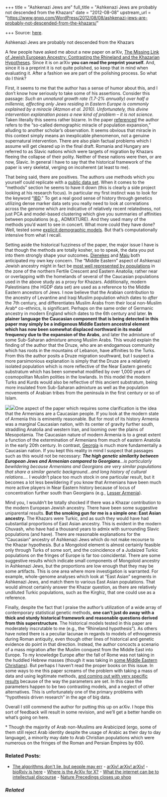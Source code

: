 +++
title = "Ashkenazi Jews are"
full_title = "Ashkenazi Jews are probably not descended from the Khazars"
date = "2012-08-08"
upstream_url = "https://www.gnxp.com/WordPress/2012/08/08/ashkenazi-jews-are-probably-not-descended-from-the-khazars/"

+++
Source: [here](https://www.gnxp.com/WordPress/2012/08/08/ashkenazi-jews-are-probably-not-descended-from-the-khazars/).

Ashkenazi Jews are probably not descended from the Khazars

A few people have asked me about a new paper on arXiv, [The Missing Link of Jewish European Ancestry: Contrasting the Rhineland and the Khazarian Hypotheses](http://arxiv.org/abs/1208.1092). Since it is on arXiv **you can read the preprint yourself.** And, since it is a preprint it is not quite polished, so keep that in mind when evaluating it. After a fashion we are part of the polishing process. So what do I think?

First, it seems to me that the author has a sense of humor about this, and I don’t know how seriously to take some of his assertions. Consider this passage: *Such an unnatural growth rate (1.7-2% annually) over half a millennia, affecting only Jews residing in Eastern Europe is commonly explained by a miracle (Atzmon et al. 2010). Unfortunately, this divine intervention explanation poses a new kind of problem – it is not science.* Taken literally this seems rather bizarre. In the paper [referenced](http://www.cell.com/AJHG/retrieve/pii/S0002929710002466) the author refers to the “so-called demographic miracle of population expansion,” alluding to another scholar’s observation. It seems obvious that miracle in this context simply means an inexplicable phenomenon, not a genuine supernatural intervention. There are also plain factual problems which I assume will get cleared up in the final draft. Romania and Hungary are referred to as Slavic nations which were targets of migration by Khazars fleeing the collapse of their polity. Neither of these nations were then, or are now, Slavic. In general I have to say that the historical framework of the paper is very skeletal, verging on incoherent (at least to me).

That being said, there are positives. The authors use methods which you yourself could replicate with a [public data set](http://www.evolutsioon.ut.ee/MAIT/jew_data/). When it comes to the “methods” section he seems to have it down (this is clearly a side project looking at his research focus). In particular my first instinct was to look for the keyword “[IBD](http://blogs.discovermagazine.com/gnxp/2012/07/identity-by-descent-the-volkerwanderung/).” To get a real good sense of history through genetics utilizing dense marker data sets you really need to look at correlations across the genome which are indicative of relatively recent relatedness, not just PCA and model-based clustering which give you summaries of affinities between populations (e.g., ADMIXTURE). And they used many of the methods you’d want to see in concert. What more could they have done? Well, tested some [explicit demographic models](https://code.google.com/p/treemix/). But that’s computationally intensive from what I recall.

Setting aside the historical fuzziness of the paper, the major issue I have is that though the methods are totally kosher, so to speak, the data you put into them strongly shape your outcomes. [Dienekes](https://dienekes.blogspot.com/2012/08/origins-of-north-african-and.html) and [Maju](https://forwhattheywereweare.blogspot.com/2012/08/ample-analysis-of-genetics-of-european.html) both anticipated my own key concern. The “Middle Eastern” aspect of Ashkenazi Jewish ancestry might in fact be [most well represented by populations](http://blogs.discovermagazine.com/gnxp/2011/01/the-assyrians-and-jews-3000-years-of-common-history/) in the zone of the northern Fertile Crescent and Eastern Anatolia; rather near or overlapping with the homelands of several of the Caucasian populations used in the above study as a proxy for Khazars. Additionally, modern Palestinians (the HGDP data set) are used as a reference to the Middle Eastern ancestors of Jews. I now believe that the Arabian contribution to the ancestry of Levantine and Iraqi Muslim population which dates to *after* the 7th century, and differentiates Muslim Arabs from their local non-Muslim Arab\* co-ethnics, is significant. Perhaps on the same order of Germanic ancestry in modern England which dates to the 6th century and later. **In plainer language the Caucasian component that is being detected in this paper may simply be a indigenous Middle Eastern ancestral element which has now been somewhat displaced northward in its modal frequency due to the expansion of the Arabs**, and later the admixture of some Sub-Saharan admixture among Muslim Arabs. This would explain the finding of the author that the Druze, who are an endogamous community which has roots in the mountains of Lebanon, have affinities to the Turks. From this the author posits a Druze migration southward, but I suspect a more parsimonious explanation is simply that the Druze are a relatively isolated population which is more reflective of the Near Eastern genetic substratum which has been somewhat modified by over 1,000 years of cosmopolitan Muslim polities in the lowlands. In this model the modern Turks and Kurds would also be reflective of this ancient substratum, being more insulated from Sub-Saharan admixture as well as the population movements of Arabian tribes from the peninsula in the first century or so of Islam.

[![](https://i0.wp.com/blogs.discovermagazine.com/gnxp/files/2012/08/81ArabAbbasidPeriod750-885-300x195.gif?resize=300%2C195)![](https://i0.wp.com/blogs.discovermagazine.com/gnxp/files/2012/08/81ArabAbbasidPeriod750-885-300x195.gif?resize=300%2C195)](https://i0.wp.com/blogs.discovermagazine.com/gnxp/files/2012/08/81ArabAbbasidPeriod750-885.gif)One aspect of the paper which requires some clarification is the idea that the Armenians are a Caucasian people. If you look at the modern state of Armenia this is eminently reasonable. But for most of its history Armenia was a marginal Caucasian nation, with its center of gravity further south, straddling Anatolia and western Iran, and looming over the plains of Mesopotamia. The Caucasian nature of modern Armenia is to a great extent a function of the extermination of Armenians from much of eastern Anatolia in the early 20th century. In contrast, [Georgia](https://en.wikipedia.org/wiki/File:Georgian_States_Colchis_and_Iberia_(600-150BC)-en.svg) is much more fundamentally a Caucasian nation. If you kept this reality in mind I suspect that passages such as this would not be necessary: ***The high genetic similarity between European Jews and Armenian compared to Georgians**…is particularly bewildering because Armenians and Georgians are very similar populations that share a similar genetic background…and long history of cultural relations….* I wouldn’t place too much stock in one particular result, but it becomes a lot less bewildering if you know that Armenians have been much more active players in Near Eastern history because of locus of concentration further south than Georgians (e.g., [Lesser Armenia](https://en.wikipedia.org/wiki/Lesser_Armenia)).

Mind you, I wouldn’t be totally shocked if there was a Khazar contribution to the modern European Jewish ancestry. There have been some suggestive uniparental results. **But the smoking gun for me is a simple one: East Asian ancestry.** The Khazars were Turkic, and as such they would have had substantial proportions of East Asian ancestry. This is evident in the modern Chuvash, who have had a thousand years to admix with surrounding Slavic populations (and have). There are reasonable explanations for the “Caucasian” ancestry of Ashkenazi Jews which do not make recourse to the Khazar hypothesis. But a Mongoloid element is almost certainly feasible only through Turks of some sort, and the coincidence of a Judaized Turkic populations on the fringes of Europe is far too coincidental. There are some suggestive results which indicate small components of Mongoloid ancestry in Ashkenazi Jews, but the proportions are low enough that they may be some artifacts. This is one area where more investigation is warranted. For example, whole-genome analyses which look at “East Asian” segments in Ashkenazi Jews, and match them to various East Asian populations. That would almost certainly answer the Khazar question, as there are relatively undiluted Turkic populations, such as the Kirghiz, that one could use as a reference.

Finally, despite the fact that I praise the author’s utilization of a wide array of contemporary statistical genetic methods, **one can’t just do away with a thick and sturdy historical framework and reasonable questions derived from this superstructure**. The historical models tested in this paper are moderately inscrutable to me (e.g., the “Rhineland hypothesis”). As others have noted there is a peculiar lacunae in regards to models of ethnogenesis during Roman antiquity, even though other lines of historical and genetic evidence do point in that direction. Instead, the author concocts a scenario of a mass migration after the Muslim conquest from the Middle East into Europe. To my knowledge Europe after the fall of Rome was not taking in the huddled Hebrew masses (though it was taking in [some Middle Eastern Christians](https://en.wikipedia.org/wiki/Theodore_of_Tarsus)). But perhaps I haven’t read the proper books on this issue. In some ways to me this paper screams of the problem with taking a mass of data and using legitimate methods, [and coming out with very specific results](http://blogs.discovermagazine.com/gnxp/2012/08/deceiving-with-data/) because of the way the parameters are set. In this case the parameters happen to be two contrasting models, and a neglect of other alternatives. This is unfortunately one of the primary problems with “hypothesis driven research” in the age of big data.

Overall I still commend the author for putting this up on arXiv. I hope this sort of feedback will result in some revision, and we’ll get a better handle on what’s going on here.

\* Though the majority of Arab non-Muslims are Arabicized (ergo, some of them still reject Arab identity despite the usage of Arabic as their day to day language), a minority may date to Arab Christian populations which were numerous on the fringes of the Roman and Persian Empires by 600.

### Related Posts:

- [The algorithms don't lie, but people may
  err](https://www.gnxp.com/WordPress/2013/05/22/the-algorithms-dont-lie-but-people-may-err/) - [arXiv! arXiv!
  arXiv!](https://www.gnxp.com/WordPress/2012/08/14/arxiv-arxiv-arxiv/) - [bioRxiv is here](https://www.gnxp.com/WordPress/2013/11/12/biorxiv/) - [Where is the ArXiv for
  X?](https://www.gnxp.com/WordPress/2011/08/30/where-is-the-arxiv-for-x/) - [What the internet can be to intellectual
  discourse](https://www.gnxp.com/WordPress/2014/11/11/what-the-internet-can-be-to-intellectual-discourse/) - [Nature Precedings closes up
  shop](https://www.gnxp.com/WordPress/2012/03/30/nature-precedings-closes-up-shop/)

### *Related*

[](https://www.addtoany.com/add_to/facebook?linkurl=https%3A%2F%2Fwww.gnxp.com%2FWordPress%2F2012%2F08%2F08%2Fashkenazi-jews-are-probably-not-descended-from-the-khazars%2F&linkname=Ashkenazi%20Jews%20are%20probably%20not%20descended%20from%20the%20Khazars "Facebook")[](https://www.addtoany.com/add_to/twitter?linkurl=https%3A%2F%2Fwww.gnxp.com%2FWordPress%2F2012%2F08%2F08%2Fashkenazi-jews-are-probably-not-descended-from-the-khazars%2F&linkname=Ashkenazi%20Jews%20are%20probably%20not%20descended%20from%20the%20Khazars "Twitter")[](https://www.addtoany.com/add_to/email?linkurl=https%3A%2F%2Fwww.gnxp.com%2FWordPress%2F2012%2F08%2F08%2Fashkenazi-jews-are-probably-not-descended-from-the-khazars%2F&linkname=Ashkenazi%20Jews%20are%20probably%20not%20descended%20from%20the%20Khazars "Email")[](https://www.addtoany.com/share)
